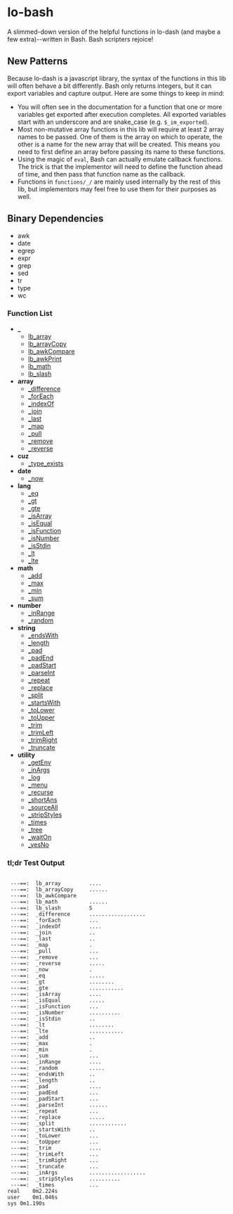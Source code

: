 # lo-bash
A slimmed-down version of the helpful functions in lo-dash (and maybe a few extra)--written in Bash. Bash scripters rejoice!


New Patterns
------------

Because lo-dash is a javascript library, the syntax of the functions in this lib will often behave a bit differently. Bash only returns integers, but it can export variables and capture output. Here are some things to keep in mind:

- You will often see in the documentation for a function that one or more variables get exported after execution completes. All exported variables start with an underscore and are snake_case (e.g. `$_im_exported`).
- Most non-mutative array functions in this lib will require at least 2 array names to be passed. One of them is the array on which to operate, the other is a name for the new array that will be created. This means you need to first define an array before passing its name to these functions.
- Using the magic of `eval`, Bash can actually emulate callback functions. The trick is that the implementor will need to define the function ahead of time, and then pass that function name as the callback.
- Functions in `functions/_/` are mainly used internally by the rest of this lib, but implementors may feel free to use them for their purposes as well.


Binary Dependencies
-------------------
- awk
- date
- egrep
- expr
- grep
- sed
- tr
- type
- wc


### Function List

- **_**
  - [lb_array](https://github.com/Smolations/lo-bash/blob/add-sh-support/functions/_/lb_array.sh)
  - [lb_arrayCopy](https://github.com/Smolations/lo-bash/blob/add-sh-support/functions/_/lb_arrayCopy.sh)
  - [lb_awkCompare](https://github.com/Smolations/lo-bash/blob/add-sh-support/functions/_/lb_awkCompare.sh)
  - [lb_awkPrint](https://github.com/Smolations/lo-bash/blob/add-sh-support/functions/_/lb_awkPrint.sh)
  - [lb_math](https://github.com/Smolations/lo-bash/blob/add-sh-support/functions/_/lb_math.sh)
  - [lb_slash](https://github.com/Smolations/lo-bash/blob/add-sh-support/functions/_/lb_slash.sh)
- **array**
  - [_difference](https://github.com/Smolations/lo-bash/blob/add-sh-support/functions/array/difference.sh)
  - [_forEach](https://github.com/Smolations/lo-bash/blob/add-sh-support/functions/array/forEach.sh)
  - [_indexOf](https://github.com/Smolations/lo-bash/blob/add-sh-support/functions/array/indexOf.sh)
  - [_join](https://github.com/Smolations/lo-bash/blob/add-sh-support/functions/array/join.sh)
  - [_last](https://github.com/Smolations/lo-bash/blob/add-sh-support/functions/array/last.sh)
  - [_map](https://github.com/Smolations/lo-bash/blob/add-sh-support/functions/array/map.sh)
  - [_pull](https://github.com/Smolations/lo-bash/blob/add-sh-support/functions/array/pull.sh)
  - [_remove](https://github.com/Smolations/lo-bash/blob/add-sh-support/functions/array/remove.sh)
  - [_reverse](https://github.com/Smolations/lo-bash/blob/add-sh-support/functions/array/reverse.sh)
- **cuz**
  - [_type_exists](https://github.com/Smolations/lo-bash/blob/add-sh-support/functions/cuz/type_exists.sh)
- **date**
  - [_now](https://github.com/Smolations/lo-bash/blob/add-sh-support/functions/date/now.sh)
- **lang**
  - [_eq](https://github.com/Smolations/lo-bash/blob/add-sh-support/functions/lang/eq.sh)
  - [_gt](https://github.com/Smolations/lo-bash/blob/add-sh-support/functions/lang/gt.sh)
  - [_gte](https://github.com/Smolations/lo-bash/blob/add-sh-support/functions/lang/gte.sh)
  - [_isArray](https://github.com/Smolations/lo-bash/blob/add-sh-support/functions/lang/isArray.sh)
  - [_isEqual](https://github.com/Smolations/lo-bash/blob/add-sh-support/functions/lang/isEqual.sh)
  - [_isFunction](https://github.com/Smolations/lo-bash/blob/add-sh-support/functions/lang/isFunction.sh)
  - [_isNumber](https://github.com/Smolations/lo-bash/blob/add-sh-support/functions/lang/isNumber.sh)
  - [_isStdin](https://github.com/Smolations/lo-bash/blob/add-sh-support/functions/lang/isStdin.sh)
  - [_lt](https://github.com/Smolations/lo-bash/blob/add-sh-support/functions/lang/lt.sh)
  - [_lte](https://github.com/Smolations/lo-bash/blob/add-sh-support/functions/lang/lte.sh)
- **math**
  - [_add](https://github.com/Smolations/lo-bash/blob/add-sh-support/functions/math/add.sh)
  - [_max](https://github.com/Smolations/lo-bash/blob/add-sh-support/functions/math/max.sh)
  - [_min](https://github.com/Smolations/lo-bash/blob/add-sh-support/functions/math/min.sh)
  - [_sum](https://github.com/Smolations/lo-bash/blob/add-sh-support/functions/math/sum.sh)
- **number**
  - [_inRange](https://github.com/Smolations/lo-bash/blob/add-sh-support/functions/number/inRange.sh)
  - [_random](https://github.com/Smolations/lo-bash/blob/add-sh-support/functions/number/random.sh)
- **string**
  - [_endsWith](https://github.com/Smolations/lo-bash/blob/add-sh-support/functions/string/endsWith.sh)
  - [_length](https://github.com/Smolations/lo-bash/blob/add-sh-support/functions/string/length.sh)
  - [_pad](https://github.com/Smolations/lo-bash/blob/add-sh-support/functions/string/pad.sh)
  - [_padEnd](https://github.com/Smolations/lo-bash/blob/add-sh-support/functions/string/padEnd.sh)
  - [_padStart](https://github.com/Smolations/lo-bash/blob/add-sh-support/functions/string/padStart.sh)
  - [_parseInt](https://github.com/Smolations/lo-bash/blob/add-sh-support/functions/string/parseInt.sh)
  - [_repeat](https://github.com/Smolations/lo-bash/blob/add-sh-support/functions/string/repeat.sh)
  - [_replace](https://github.com/Smolations/lo-bash/blob/add-sh-support/functions/string/replace.sh)
  - [_split](https://github.com/Smolations/lo-bash/blob/add-sh-support/functions/string/split.sh)
  - [_startsWith](https://github.com/Smolations/lo-bash/blob/add-sh-support/functions/string/startsWith.sh)
  - [_toLower](https://github.com/Smolations/lo-bash/blob/add-sh-support/functions/string/toLower.sh)
  - [_toUpper](https://github.com/Smolations/lo-bash/blob/add-sh-support/functions/string/toUpper.sh)
  - [_trim](https://github.com/Smolations/lo-bash/blob/add-sh-support/functions/string/trim.sh)
  - [_trimLeft](https://github.com/Smolations/lo-bash/blob/add-sh-support/functions/string/trimLeft.sh)
  - [_trimRight](https://github.com/Smolations/lo-bash/blob/add-sh-support/functions/string/trimRight.sh)
  - [_truncate](https://github.com/Smolations/lo-bash/blob/add-sh-support/functions/string/truncate.sh)
- **utility**
  - [_getEnv](https://github.com/Smolations/lo-bash/blob/add-sh-support/functions/utility/getEnv.sh)
  - [_inArgs](https://github.com/Smolations/lo-bash/blob/add-sh-support/functions/utility/inArgs.sh)
  - [_log](https://github.com/Smolations/lo-bash/blob/add-sh-support/functions/utility/log.sh)
  - [_menu](https://github.com/Smolations/lo-bash/blob/add-sh-support/functions/utility/menu.sh)
  - [_recurse](https://github.com/Smolations/lo-bash/blob/add-sh-support/functions/utility/recurse.sh)
  - [_shortAns](https://github.com/Smolations/lo-bash/blob/add-sh-support/functions/utility/shortAns.sh)
  - [_sourceAll](https://github.com/Smolations/lo-bash/blob/add-sh-support/functions/utility/sourceAll.sh)
  - [_stripStyles](https://github.com/Smolations/lo-bash/blob/add-sh-support/functions/utility/stripStyles.sh)
  - [_times](https://github.com/Smolations/lo-bash/blob/add-sh-support/functions/utility/times.sh)
  - [_tree](https://github.com/Smolations/lo-bash/blob/add-sh-support/functions/utility/tree.sh)
  - [_waitOn](https://github.com/Smolations/lo-bash/blob/add-sh-support/functions/utility/waitOn.sh)
  - [_yesNo](https://github.com/Smolations/lo-bash/blob/add-sh-support/functions/utility/yesNo.sh)


### tl;dr Test Output

```

 ---==:  lb_array         ....
 ---==:  lb_arrayCopy     ......
 ---==:  lb_awkCompare    
 ---==:  lb_math          ......
 ---==:  lb_slash         S
 ---==:  _difference      ..................
 ---==:  _forEach         ...
 ---==:  _indexOf         ....
 ---==:  _join            ..
 ---==:  _last            ..
 ---==:  _map             .
 ---==:  _pull            ...
 ---==:  _remove          ...
 ---==:  _reverse         .....
 ---==:  _now             .
 ---==:  _eq              .....
 ---==:  _gt              ........
 ---==:  _gte             ...........
 ---==:  _isArray         ....
 ---==:  _isEqual         .....
 ---==:  _isFunction      ...
 ---==:  _isNumber        ..........
 ---==:  _isStdin         ..
 ---==:  _lt              ........
 ---==:  _lte             ...........
 ---==:  _add             ..
 ---==:  _max             .
 ---==:  _min             .
 ---==:  _sum             ...
 ---==:  _inRange         ....
 ---==:  _random          .....
 ---==:  _endsWith        ..
 ---==:  _length          ..
 ---==:  _pad             ....
 ---==:  _padEnd          ...
 ---==:  _padStart        ...
 ---==:  _parseInt        ......
 ---==:  _repeat          ...
 ---==:  _replace         .....
 ---==:  _split           ............
 ---==:  _startsWith      ..
 ---==:  _toLower         ...
 ---==:  _toUpper         ...
 ---==:  _trim            ....
 ---==:  _trimLeft        ...
 ---==:  _trimRight       ...
 ---==:  _truncate        ...
 ---==:  _inArgs          ..................
 ---==:  _stripStyles     ..........
 ---==:  _times           ...
real	0m2.224s
user	0m1.046s
sys	0m1.190s

```
